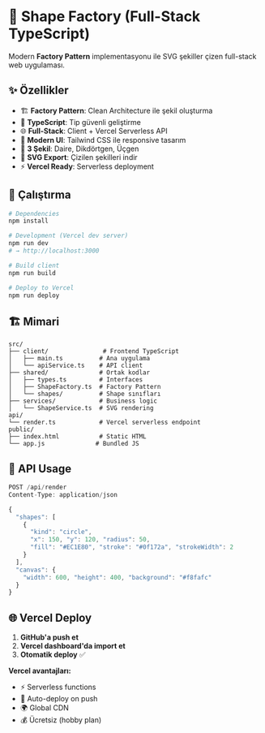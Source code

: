 # 🎨 Shape Factory (Full-Stack TypeScript)

Modern **Factory Pattern** implementasyonu ile SVG şekiller çizen full-stack web uygulaması.

## ✨ Özellikler

- 🏗️ **Factory Pattern**: Clean Architecture ile şekil oluşturma
- 🎯 **TypeScript**: Tip güvenli geliştirme
- 🌐 **Full-Stack**: Client + Vercel Serverless API
- 🎨 **Modern UI**: Tailwind CSS ile responsive tasarım
- 📱 **3 Şekil**: Daire, Dikdörtgen, Üçgen
- 💾 **SVG Export**: Çizilen şekilleri indir
- ⚡ **Vercel Ready**: Serverless deployment

## 🚀 Çalıştırma

```bash
# Dependencies
npm install

# Development (Vercel dev server)
npm run dev
# → http://localhost:3000

# Build client
npm run build

# Deploy to Vercel
npm run deploy
```

## 🏗️ Mimari

```
src/
├── client/               # Frontend TypeScript
│   ├── main.ts          # Ana uygulama
│   └── apiService.ts    # API client
├── shared/              # Ortak kodlar
│   ├── types.ts         # Interfaces
│   ├── ShapeFactory.ts  # Factory Pattern
│   └── shapes/          # Shape sınıfları
├── services/            # Business logic
│   └── ShapeService.ts  # SVG rendering
api/
└── render.ts            # Vercel serverless endpoint
public/
├── index.html           # Static HTML
└── app.js              # Bundled JS
```

## 🎯 API Usage

```typescript
POST /api/render
Content-Type: application/json

{
  "shapes": [
    {
      "kind": "circle",
      "x": 150, "y": 120, "radius": 50,
      "fill": "#EC1E80", "stroke": "#0f172a", "strokeWidth": 2
    }
  ],
  "canvas": {
    "width": 600, "height": 400, "background": "#f8fafc"
  }
}
```

## 🌐 Vercel Deploy

1. **GitHub'a push et**
2. **Vercel dashboard'da import et**
3. **Otomatik deploy** ✅

**Vercel avantajları:**
- ⚡ Serverless functions
- 🔄 Auto-deploy on push
- 🌍 Global CDN
- 💰 Ücretsiz (hobby plan)
